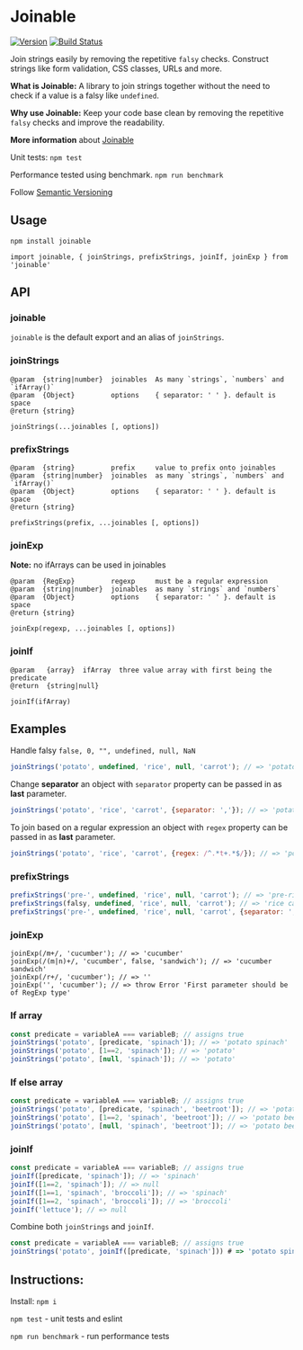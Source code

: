 # Joinable

[![Version](http://img.shields.io/npm/v/joinable.svg)](https://www.npmjs.org/package/joinable) 
[![Build Status](https://travis-ci.org/rkotze/joinable.svg?branch=master)](https://travis-ci.org/rkotze/joinable)

Join strings easily by removing the repetitive `falsy` checks. Construct strings like form validation, CSS classes, URLs and more.  

**What is Joinable:** A library to join strings together without the need to check if a value is a falsy like `undefined`.

**Why use Joinable:** Keep your code base clean by removing the repetitive `falsy` checks and improve the readability.

**More information** about [Joinable](http://www.richardkotze.com/projects/joinable)

Unit tests: `npm test`

Performance tested using benchmark. `npm run benchmark`

Follow [Semantic Versioning](http://semver.org/)

## Usage

`npm install joinable`

`import joinable, { joinStrings, prefixStrings, joinIf, joinExp } from 'joinable'`

## API

### joinable

`joinable` is the default export and an alias of `joinStrings`.

### joinStrings

```
@param  {string|number}  joinables  As many `strings`, `numbers` and `ifArray()`
@param  {Object}         options    { separator: ' ' }. default is space
@return {string}

joinStrings(...joinables [, options])
```

### prefixStrings

```
@param  {string}         prefix     value to prefix onto joinables
@param  {string|number}  joinables  as many `strings`, `numbers` and `ifArray()`
@param  {Object}         options    { separator: ' ' }. default is space
@return {string}

prefixStrings(prefix, ...joinables [, options])
```

### joinExp

**Note:** no ifArrays can be used in joinables

```
@param  {RegExp}         regexp     must be a regular expression
@param  {string|number}  joinables  as many `strings` and `numbers`
@param  {Object}         options    { separator: ' ' }. default is space
@return {string}

joinExp(regexp, ...joinables [, options])
```

### joinIf

```
@param   {array}  ifArray  three value array with first being the predicate
@return  {string|null}

joinIf(ifArray)
```

## Examples

Handle falsy `false, 0, "", undefined, null, NaN`

```JavaScript
joinStrings('potato', undefined, 'rice', null, 'carrot'); // => 'potato rice carrot'
```

Change **separator** an object with `separator` property can be passed in as **last** parameter.

```JavaScript
joinStrings('potato', 'rice', 'carrot', {separator: ','}); // => 'potato,rice,carrot'
```

To join based on a regular expression an object with `regex` property can be passed in as **last** parameter.

```JavaScript
joinStrings('potato', 'rice', 'carrot', {regex: /^.*t+.*$/}); // => 'potato carrot'
```

### prefixStrings

```JavaScript
prefixStrings('pre-', undefined, 'rice', null, 'carrot'); // => 'pre-rice pre-carrot'
prefixStrings(falsy, undefined, 'rice', null, 'carrot'); // => 'rice carrot'
prefixStrings('pre-', undefined, 'rice', null, 'carrot', {separator: ','}); // => 'pre-rice,pre-carrot'
```

### joinExp

```
joinExp(/m+/, 'cucumber'); // => 'cucumber'
joinExp(/(m|n)+/, 'cucumber', false, 'sandwich'); // => 'cucumber sandwich'
joinExp(/r+/, 'cucumber'); // => ''
joinExp('', 'cucumber'); // => throw Error 'First parameter should be of RegExp type'
```

### If array

```JavaScript
const predicate = variableA === variableB; // assigns true
joinStrings('potato', [predicate, 'spinach']); // => 'potato spinach'
joinStrings('potato', [1==2, 'spinach']); // => 'potato'
joinStrings('potato', [null, 'spinach']); // => 'potato'
```

### If else array

```JavaScript
const predicate = variableA === variableB; // assigns true
joinStrings('potato', [predicate, 'spinach', 'beetroot']); // => 'potato spinach'
joinStrings('potato', [1==2, 'spinach', 'beetroot']); // => 'potato beetroot'
joinStrings('potato', [null, 'spinach', 'beetroot']); // => 'potato beetroot'
```

### joinIf

```JavaScript
const predicate = variableA === variableB; // assigns true
joinIf([predicate, 'spinach']); // => 'spinach'
joinIf([1==2, 'spinach']); // => null
joinIf([1==1, 'spinach', 'broccoli']); // => 'spinach'
joinIf([1==2, 'spinach', 'broccoli']); // => 'broccoli'
joinIf('lettuce'); // => null
```

Combine both `joinStrings` and `joinIf`.

```JavaScript
const predicate = variableA === variableB; // assigns true
joinStrings('potato', joinIf([predicate, 'spinach'])) # => 'potato spinach'
```

## Instructions:

Install: `npm i`

`npm test` - unit tests and eslint

`npm run benchmark` - run performance tests